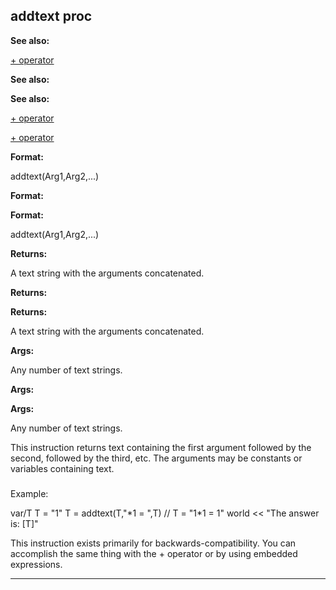 

 addtext proc
--------------




**See also:** 


[+ operator](#/operator/+) 



**See also:** 

**See also:**

[+ operator](#/operator/+) 

[+ operator](#/operator/+)


**Format:** 


 addtext(Arg1,Arg2,...)
 


**Format:** 

**Format:**

 addtext(Arg1,Arg2,...)



**Returns:** 


 A text string with the arguments concatenated.
 


**Returns:** 

**Returns:**

 A text string with the arguments concatenated.



**Args:** 


 Any number of text strings.
 


**Args:** 

**Args:**

 Any number of text strings.


 This instruction returns text containing the first argument followed by
the second, followed by the third, etc. The arguments may be constants or
variables containing text.



### 
 Example:



 var/T
T = "1"
T = addtext(T,"\*1 = ",T) // T = "1\*1 = 1"
world << "The answer is: [T]"


 This instruction exists primarily for backwards-compatibility. You can
accomplish the same thing with the + operator or by using embedded
expressions.





---


